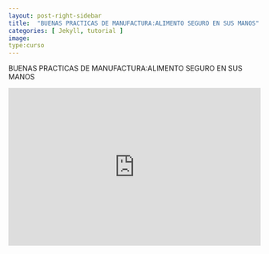 ```yaml
---
layout: post-right-sidebar
title:  "BUENAS PRACTICAS DE MANUFACTURA:ALIMENTO SEGURO EN SUS MANOS"
categories: [ Jekyll, tutorial ]
image:
type:curso
---
```


BUENAS PRACTICAS DE MANUFACTURA:ALIMENTO SEGURO EN SUS MANOS


<p><iframe style="width:100%;" height="315" src="https://www.youtube.com/embed/d_m4T2h9XiY?rel=0&showinfo=0" frameborder="0" allowfullscreen></iframe></p>
